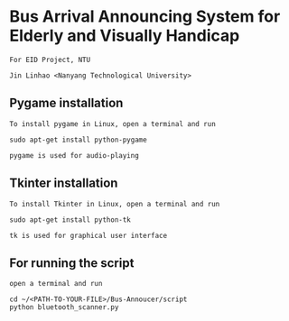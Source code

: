 # Bus Arrival Announcing System for Elderly and Visually Handicap
	For EID Project, NTU

	Jin Linhao <Nanyang Technological University>

## Pygame installation
    To install pygame in Linux, open a terminal and run 

    sudo apt-get install python-pygame

    pygame is used for audio-playing

## Tkinter installation
    To install Tkinter in Linux, open a terminal and run

    sudo apt-get install python-tk

    tk is used for graphical user interface
		
## For running the script
    open a terminal and run

    cd ~/<PATH-TO-YOUR-FILE>/Bus-Annoucer/script
    python bluetooth_scanner.py
